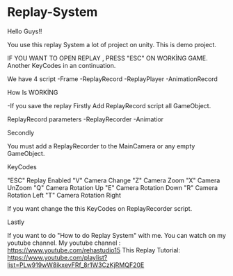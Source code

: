 # Replay-System

Hello Guys!!

 You use this replay System a lot of project on unity. This is demo project.

 IF YOU WANT TO OPEN REPLAY , PRESS "ESC" ON WORKİNG GAME. Another KeyCodes in an continuation.

 We have 4 script
 -Frame
 -ReplayRecord
 -ReplayPlayer
 -AnimationRecord
 
 How Is WORKİNG

-If you save the replay
Firstly 
Add ReplayRecord script all GameObject.

ReplayRecord parameters
-ReplayRecorder
-Animatior

Secondly

You must add a ReplayRecorder to the MainCamera or any empty GameObject.

KeyCodes

"ESC" Replay Enabled
"V" Camera Change
"Z" Camera Zoom
"X" Camera UnZoom
"Q" Camera Rotation Up
"E" Camera Rotation Down
"R" Camera Rotation Left
"T" Camera Rotation Right

If you want change the this KeyCodes on ReplayRecorder script.

Lastly

If you want to do "How to do Replay System" with me. You can watch on my youtube channel.
My youtube channel : https://www.youtube.com/rehastudio15
This Replay Tutorial: https://www.youtube.com/playlist?list=PLw919wW8ikxevFRf_8r1W3CzKjRMQF20E
